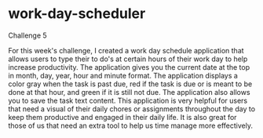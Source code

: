 # work-day-scheduler
Challenge 5 

For this week's challenge, I created a work day schedule application that allows users to type their to do's at certain hours of their work day to help increase productivity. The application gives you the current date at the top in month, day, year, hour and minute format. The application displays a color gray when the task is past due, red if the task is due or is meant to be done at that hour, and green if it is still not due. The application also allows you to save the task text content. This application is very helpful for users that need a visual of their daily chores or assignments throughout the day to keep them productive and engaged in their daily life. It is also great for those of us that need an extra tool to help us time manage more effectively. 
